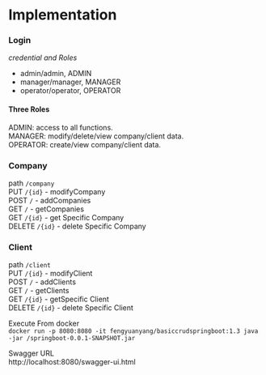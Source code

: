 # Implementation

### Login
*credential and Roles*
 - admin/admin, ADMIN
 - manager/manager, MANAGER
 - operator/operator, OPERATOR
 

#### Three Roles     
ADMIN: access to all functions.     
MANAGER: modify/delete/view company/client data.     
OPERATOR: create/view company/client data.       

### Company
path ```/company```    
PUT     ```/{id}``` - modifyCompany   
POST    ```/``` - addCompanies    
GET    ```/``` - getCompanies    
GET     ```/{id}``` - get Specific Company   
DELETE     ```/{id}``` - delete Specific Company    

### Client 
path ```/client```    
PUT     ```/{id}``` - modifyClient  
POST    ```/``` - addClients    
GET    ```/``` - getClients    
GET     ```/{id}``` - getSpecific Client    
DELETE     ```/{id}``` - delete Specific Client    

Execute From docker     
```docker run -p 8080:8080 -it fengyuanyang/basiccrudspringboot:1.3 java -jar /springboot-0.0.1-SNAPSHOT.jar```		

Swagger URL     
http://localhost:8080/swagger-ui.html

